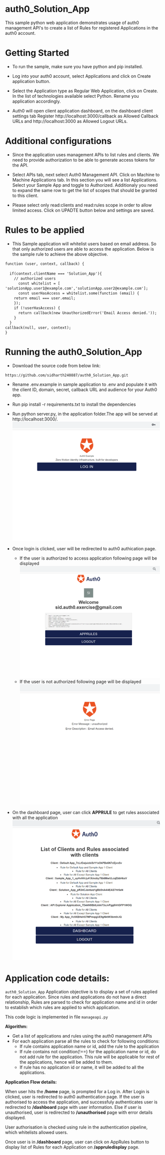 # auth0_Solution_App

This sample python web application demonstrates usage of auth0 management API's to create a list of Rules for registered Applications in the auth0 account.

# Getting Started

* To run the sample, make sure you have python and pip installed.

* Log into your auth0 account, select Applications and click on Create application button.

* Select the Application type as Regular Web Application, click on Create. In the list of technologies available select Python. Rename you  application accordingly.

* Auth0 will open client application dashboard, on the dashboard client settings tab Register http://localhost:3000/callback as Allowed Callback URLs and http://localhost:3000 as Allowed Logout URLs.

# Additional configurations

* Since the application uses management APIs to list rules and clients. We need to provide authorization to be able to generate access  tokens for the API.

* Select APIs tab, next select Auth0 Management API. Click on Machine to Machine Applications tab. In this section you will see a list Applications. Select your Sample App and toggle to Authorized. Additionaly you need to expand the same row to get the list of scopes that should be granted to this client.

* Please select only read:clients and read:rules scope in order to allow limited access. Click on UPADTE button below and settings are saved.

# Rules to be applied

* This Sample application will whitelist users based on email address. So that only authorized users are able to access the application.
Below is the sample rule to achieve the above objective.

```
function (user, context, callback) {

  if(context.clientName === 'Solution_App'){
    // authorized users
	  const whitelist = [ 'solutionApp.user1@example.com','solutionApp.user2@example.com']; 
	  const userHasAccess = whitelist.some(function (email) {
    return email === user.email;
    });    
    if (!userHasAccess) {
      return callback(new UnauthorizedError('Email Access denied.'));
    }
  }
callback(null, user, context);
} 
```
# Running the auth0_Solution_App

* Download the source code from below link:
```
https://github.com/sidharth240887/auth0_Solution_App.git
```
* Rename .env.example in sample application to .env and populate it with the client ID, domain, secret, callback URL and audience for your Auth0 app.

* Run pip install -r requirements.txt to install the dependencies

* Run python server.py, in the application folder.The app will be served at http://localhost:3000/. 
![login page](/images/Login_Page.PNG)

* Once login is clicked, user will be redirected to auth0 authication page. 
  * If the user is authorized to access application following page will be displayed
 ![Dashboard](/images/dashboard.PNG)
  * If the user is not authorized following page will be displayed
 ![Unauthorised](/images/Unauthorised.PNG)
 
* On the dashboard page, user can click **APPRULE** to get rules associated with all the application
![ClientApprule](/images/Application_Rule_Display.PNG)

# Application code details:

```auth0_Solution_App``` Application objective is to display a set of rules applied for each application. Since rules
and applications do not have a direct relationship, Rules are parsed to check for application name and id in 
order to establish which rules are applied to which application.

This code logic is implemented in file ```manageapi.py```

**Algorithm:**
* Get a list of applications and rules using the auth0 management APIs
* For each application parse all the rules to check for following conditions:
	* If rule contains application name or id, add the rule to the application
	* If rule contains not condition(!==) for the application name or id, do not add
	  rule for the application. This rule will be applicable for rest of the applications, 
	  hence will be added to them.
	* If rule has no application id or name, it will be added to all the applications.

**Application Flow details:**

When user hits the **/home** page, is prompted for a Log in. After Login is clicked, user is redirected to 
auth0 authentication page. If the user is authorised to access the application, and successfuly authenticates
user is redirected to **/dashboard** page with user information. 
Else if user is unauthorised, user is redirected to **/unauthorised** page with error details displayed.

User authorisation is checked using rule in the authentication pipeline, which whitelists allowed users.

Once user is in **/dashboard** page, user can click on AppRules button to display list of Rules for each 
Application on **/appruledisplay** page. 








